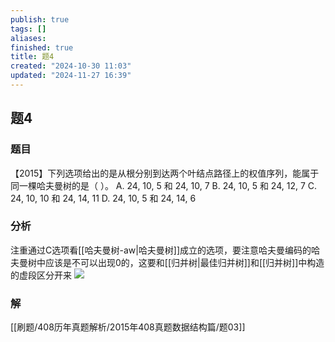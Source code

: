 ```yaml
---
publish: true
tags: []
aliases: 
finished: true
title: 题4
created: "2024-10-30 11:03"
updated: "2024-11-27 16:39"
---
```

## 题4
### 题目
【2015】下列选项给出的是从根分别到达两个叶结点路径上的权值序列，能属于同一棵哈夫曼树的是（ ）。
A. 24, 10, 5 和 24, 10, 7
B. 24, 10, 5 和 24, 12, 7
C. 24, 10, 10 和 24, 14, 11
D. 24, 10, 5 和 24, 14, 6
### 分析
注重通过C选项看[[哈夫曼树-aw|哈夫曼树]]成立的选项，要注意哈夫曼编码的哈夫曼树中应该是不可以出现0的，这要和[[归并树|最佳归并树]]和[[归并树]]中构造的虚段区分开来
![](https://img.hwenyi.tech/202411280055221.webp)
### 解
[[刷题/408历年真题解析/2015年408真题数据结构篇/题03]]